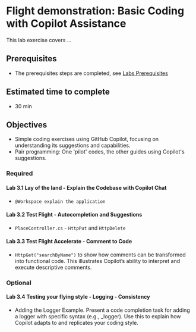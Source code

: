 # Flight demonstration: Basic Coding with Copilot Assistance
This lab exercise covers ...

## Prerequisites
- The prerequisites steps are completed, see [Labs Prerequisites](https://github.com/XpiritBV/Copilot-Bootcamp#labs-prerequisites)

## Estimated time to complete
- 30 min

## Objectives
- Simple coding exercises using GitHub Copilot, focusing on understanding its suggestions and capabilities.
- Pair programming: One 'pilot' codes, the other guides using Copilot's suggestions.

### Required

#### Lab 3.1 Lay of the land - Explain the Codebase with Copilot Chat

- `@Workspace explain the application`

#### Lab 3.2 Test Flight - Autocompletion and Suggestions

- `PlaceController.cs` - `HttpPut` and `HttpDelete`


#### Lab 3.3 Test Flight Accelerate - Comment to Code

-  `HttpGet("searchByName")` to show how comments can be transformed into functional code. This illustrates Copilot’s ability to interpret and execute descriptive comments.

### Optional

#### Lab 3.4 Testing your flying style - Logging - Consistency

-  Adding the Logger Example. Present a code completion task for adding a logger with specific syntax (e.g., _logger). Use this to explain how Copilot adapts to and replicates your coding style.